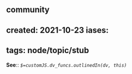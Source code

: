 community
---
created: 2021-10-23
iases:
- 
tags: node/topic/stub
---

**See**::
*`$=customJS.dv_funcs.outlinedIn(dv, this)`*